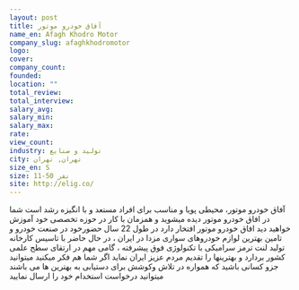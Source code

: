 ```yaml
---
layout: post
title: آفاق خودرو موتور
name_en: Afagh Khodro Motor
company_slug: afaghkhodromotor
logo: 
cover: 
company_count:
founded:
location: ""
total_review: 
total_interview: 
salary_avg: 
salary_min: 
salary_max: 
rate: 
view_count: 
industry: تولید و صنایع
city: تهران, تهران
size_en: S
size: 11-50 نفر
site: http://elig.co/
---
```


آفاق خودرو موتور، محیطی پویا و مناسب برای افراد مستعد و با انگیزه رشد است
شما در افاق خودرو موتور دیده میشوید و همزمان با کار در حوزه تخصصی خود آموزش خواهید دید
افاق خودرو موتور افتخار دارد در طول 22 سال حضورخود در صنعت خودرو و تامین بهترین لوازم خودروهای سواری مزدا در ایران ، در حال حاضر با تاسیس کارخانه تولید لنت ترمز سرامیکی با تکنولوژی فوق پیشرفته ، گامی مهم در ارتقای سطح علمی کشور بردارد و بهترینها را تقدیم مردم عزیز ایران نماید
اگر شما هم فکر میکنید میتوانید جزو کسانی باشید که همواره در تلاش وکوشش برای دستیابی به بهترین ها می باشند میتوانید درخواست استخدام خود را ارسال نمایید